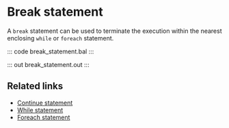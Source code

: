 # Break statement

A `break` statement can be used to terminate the execution within the nearest enclosing `while` or `foreach` statement.

::: code break_statement.bal :::

::: out break_statement.out :::

## Related links
- [Continue statement](/learn/by-example/continue-statement/)
- [While statement](/learn/by-example/while-statement/)
- [Foreach statement](/learn/by-example/foreach-statement/)
